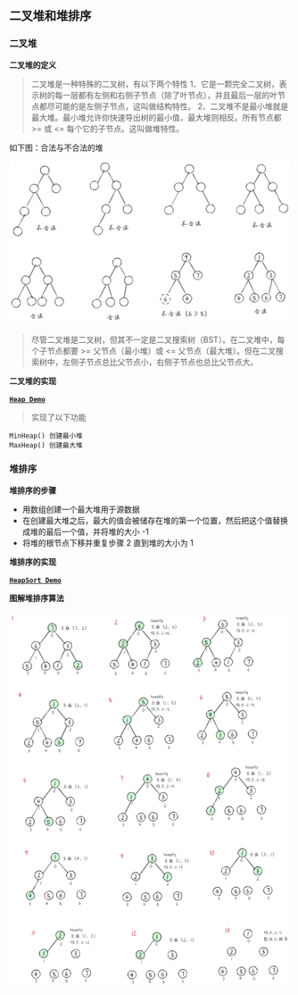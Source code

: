 ## 二叉堆和堆排序

### 二叉堆

**二叉堆的定义**

> 二叉堆是一种特殊的二叉树，有以下两个特性
> 1、它是一颗完全二叉树，表示树的每一层都有左侧和右侧子节点（除了叶节点），并且最后一层的叶节点都尽可能的是左侧子节点，这叫做结构特性。
> 2、二叉堆不是最小堆就是最大堆。最小堆允许你快速导出树的最小值，最大堆则相反。所有节点都 >= 或 <= 每个它的子节点。这叫做堆特性。

如下图：合法与不合法的堆

![image](./assets/1.png)

> 尽管二叉堆是二叉树，但其不一定是二叉搜索树（BST）。在二叉堆中，每个子节点都要 >= 父节点（最小堆）或 <= 父节点（最大堆）。但在二叉搜索树中，左侧子节点总比父节点小，右侧子节点也总比父节点大。

**二叉堆的实现**

**[`Heap Demo`](./heap.js)**

> 实现了以下功能

```
MinHeap() 创建最小堆
MaxHeap() 创建最大堆
```

### 堆排序

**堆排序的步骤**

- 用数组创建一个最大堆用于源数据
- 在创建最大堆之后，最大的值会被储存在堆的第一个位置，然后把这个值替换成堆的最后一个值，并将堆的大小 -1
- 将堆的根节点下移并重复步骤 2 直到堆的大小为 1

**堆排序的实现**

**[`HeapSort Demo`](./heap-sort.js)**

**图解堆排序算法**

![image](./assets/2.png)
